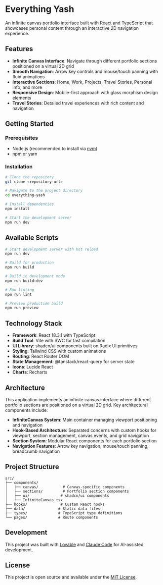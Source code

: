 # Everything Yash

An infinite canvas portfolio interface built with React and TypeScript that showcases personal content through an interactive 2D navigation experience.

## Features

- **Infinite Canvas Interface**: Navigate through different portfolio sections positioned on a virtual 2D grid
- **Smooth Navigation**: Arrow key controls and mouse/touch panning with fluid animations
- **Interactive Sections**: Home, Work, Projects, Travel Stories, Personal info, and more
- **Responsive Design**: Mobile-first approach with glass morphism design elements
- **Travel Stories**: Detailed travel experiences with rich content and navigation

## Getting Started

### Prerequisites

- Node.js (recommended to install via [nvm](https://github.com/nvm-sh/nvm#installing-and-updating))
- npm or yarn

### Installation

```bash
# Clone the repository
git clone <repository-url>

# Navigate to the project directory
cd everything-yash

# Install dependencies
npm install

# Start the development server
npm run dev
```

## Available Scripts

```bash
# Start development server with hot reload
npm run dev

# Build for production
npm run build

# Build in development mode
npm run build:dev

# Run linting
npm run lint

# Preview production build
npm run preview
```

## Technology Stack

- **Framework**: React 18.3.1 with TypeScript
- **Build Tool**: Vite with SWC for fast compilation
- **UI Library**: shadcn/ui components built on Radix UI primitives
- **Styling**: Tailwind CSS with custom animations
- **Routing**: React Router DOM
- **State Management**: @tanstack/react-query for server state
- **Icons**: Lucide React
- **Charts**: Recharts

## Architecture

This application implements an infinite canvas interface where different portfolio sections are positioned on a virtual 2D grid. Key architectural components include:

- **InfiniteCanvas System**: Main container managing viewport positioning and navigation
- **Hook-Based Architecture**: Separated concerns with custom hooks for viewport, section management, canvas events, and grid navigation
- **Section System**: Modular React components for each portfolio section
- **Navigation Features**: Arrow key navigation, mouse/touch panning, breadcrumb navigation

## Project Structure

```
src/
├── components/
│   ├── canvas/           # Canvas-specific components
│   ├── sections/         # Portfolio section components
│   ├── ui/              # shadcn/ui components
│   └── InfiniteCanvas.tsx
├── hooks/               # Custom React hooks
├── data/               # Static data files
├── types/              # TypeScript type definitions
└── pages/              # Route components
```

## Development

This project was built with [Lovable](https://lovable.dev) and [Claude Code](https://claude.ai/code) for AI-assisted development.

## License

This project is open source and available under the [MIT License](LICENSE).
